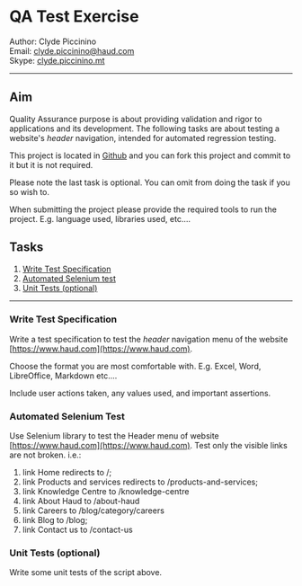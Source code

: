 # QA Test Exercise

Author: Clyde Piccinino \
Email: [clyde.piccinino@haud.com](mailto:clyde.piccinino@haud.com) \
Skype: [clyde.piccinino.mt](live:clyde.piccinino.mt)

---


## Aim

Quality Assurance purpose is about providing validation and rigor to applications and its development. 
The following tasks are about testing a website's _header_ navigation, intended for automated regression testing. 

This project is located in [Github](https://github.com/haudcpiccinino/qa_test_exercise) and you can fork this project and commit to it but it is not required.

Please note the last task is optional. You can omit from doing the task if you so wish to.

When submitting the project please provide the required tools to run the project. E.g. language used, libraries used, etc.... 


## Tasks

1. [Write Test Specification](#write-test-specification)
2. [Automated Selenium test](#automated-selenium-test)
3. [Unit Tests (optional)](#unit-test-optional)


---


### Write Test Specification

Write a test specification to test the _header_ navigation menu of the website [https://www.haud.com](https://www.haud.com).

Choose the format you are most comfortable with. E.g. Excel, Word, LibreOffice, Markdown etc....

Include user actions taken, any values used, and important assertions.


### Automated Selenium Test

Use Selenium library to test the Header menu of website [https://www.haud.com](https://www.haud.com).
Test only the visible links are not broken. i.e.:
1. link Home redirects to /;
2. link Products and services redirects to /products-and-services;
3. link Knowledge Centre to /knowledge-centre
4. link About Haud to /about-haud
5. link Careers to /blog/category/careers
6. link Blog to /blog;
7. link Contact us to /contact-us


### Unit Tests (optional)

Write some unit tests of the script above.
